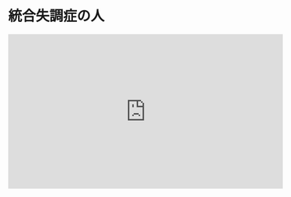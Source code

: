 <h1>統合失調症の人</h1>

<iframe width="560" height="315" src="https://www.youtube.com/embed/K57IGCLMaFc" frameborder="0" allow="accelerometer; autoplay; encrypted-media; gyroscope; picture-in-picture" allowfullscreen></iframe>
